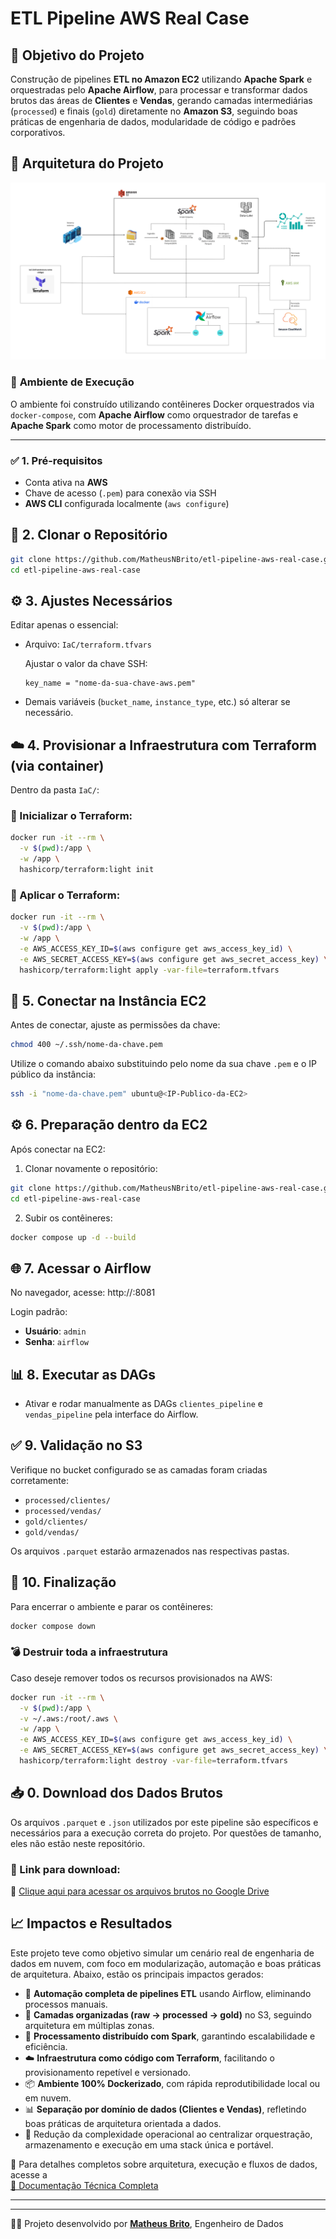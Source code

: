 # ETL Pipeline AWS Real Case 

## 🎯 Objetivo do Projeto

Construção de pipelines **ETL no Amazon EC2** utilizando **Apache Spark** e orquestradas pelo **Apache Airflow**, para processar e transformar dados brutos das áreas de **Clientes** e **Vendas**, gerando camadas intermediárias (`processed`) e finais (`gold`) diretamente no **Amazon S3**, seguindo boas práticas de engenharia de dados, modularidade de código e padrões corporativos.

## 🧩 Arquitetura do Projeto

![Arquitetura do Projeto](arquitetura.png)

### 🧪 **Ambiente de Execução**

O ambiente foi construído utilizando contêineres Docker orquestrados via `docker-compose`, com **Apache Airflow** como orquestrador de tarefas e **Apache Spark** como motor de processamento distribuído.

---

### ✅ 1. Pré-requisitos

- Conta ativa na **AWS**
- Chave de acesso (`.pem`) para conexão via SSH
- **AWS CLI** configurada localmente (`aws configure`)

## 🚀 2. Clonar o Repositório

```bash
git clone https://github.com/MatheusNBrito/etl-pipeline-aws-real-case.git
cd etl-pipeline-aws-real-case
```

## ⚙️ 3. Ajustes Necessários

Editar apenas o essencial:

- Arquivo: `IaC/terraform.tfvars`

    Ajustar o valor da chave SSH:

    ```hcl
    key_name = "nome-da-sua-chave-aws.pem"
    ```

- Demais variáveis (`bucket_name`, `instance_type`, etc.) só alterar se necessário.

## ☁️ 4. Provisionar a Infraestrutura com Terraform (via container)

Dentro da pasta `IaC/`:

### 🔹 Inicializar o Terraform:

```bash
docker run -it --rm \
  -v $(pwd):/app \
  -w /app \
  hashicorp/terraform:light init
```

### 🔹 Aplicar o Terraform:

```bash
docker run -it --rm \
  -v $(pwd):/app \
  -w /app \
  -e AWS_ACCESS_KEY_ID=$(aws configure get aws_access_key_id) \
  -e AWS_SECRET_ACCESS_KEY=$(aws configure get aws_secret_access_key) \
  hashicorp/terraform:light apply -var-file=terraform.tfvars
```

## 🔐 5. Conectar na Instância EC2

Antes de conectar, ajuste as permissões da chave:

```bash
chmod 400 ~/.ssh/nome-da-chave.pem
```

Utilize o comando abaixo substituindo pelo nome da sua chave `.pem` e o IP público da instância:

```bash
ssh -i "nome-da-chave.pem" ubuntu@<IP-Publico-da-EC2>
```
## ⚙️ 6. Preparação dentro da EC2

Após conectar na EC2:

1. Clonar novamente o repositório:

```bash
git clone https://github.com/MatheusNBrito/etl-pipeline-aws-real-case.git
cd etl-pipeline-aws-real-case
```
2. Subir os contêineres:

```bash
docker compose up -d --build
```
## 🌐 7. Acessar o Airflow

No navegador, acesse: http://<IP-Publico-da-EC2>:8081

Login padrão:

- **Usuário**: `admin`
- **Senha**: `airflow`

## 📊 8. Executar as DAGs

- Ativar e rodar manualmente as DAGs `clientes_pipeline` e `vendas_pipeline` pela interface do Airflow.

## ✅ 9. Validação no S3

Verifique no bucket configurado se as camadas foram criadas corretamente:

- `processed/clientes/`
- `processed/vendas/`
- `gold/clientes/`
- `gold/vendas/`

Os arquivos `.parquet` estarão armazenados nas respectivas pastas.

## 🛑 10. Finalização

Para encerrar o ambiente e parar os contêineres:

```bash
docker compose down
```
### 💣 Destruir toda a infraestrutura

Caso deseje remover todos os recursos provisionados na AWS:

```bash
docker run -it --rm \
  -v $(pwd):/app \
  -v ~/.aws:/root/.aws \
  -w /app \
  -e AWS_ACCESS_KEY_ID=$(aws configure get aws_access_key_id) \
  -e AWS_SECRET_ACCESS_KEY=$(aws configure get aws_secret_access_key) \
  hashicorp/terraform:light destroy -var-file=terraform.tfvars
```

## 📥 0. Download dos Dados Brutos

Os arquivos `.parquet` e `.json` utilizados por este pipeline são específicos e necessários para a execução correta do projeto. Por questões de tamanho, eles não estão neste repositório.


### 🔗 Link para download:
📁 [Clique aqui para acessar os arquivos brutos no Google Drive](https://drive.google.com/drive/folders/1ugcCETCJ2-zcX6oGHHbKXggrYiKRXmR7?usp=drive_link)

## 📈 Impactos e Resultados

Este projeto teve como objetivo simular um cenário real de engenharia de dados em nuvem, com foco em modularização, automação e boas práticas de arquitetura. Abaixo, estão os principais impactos gerados:

- 🔄 **Automação completa de pipelines ETL** usando Airflow, eliminando processos manuais.
- 🧱 **Camadas organizadas (raw → processed → gold)** no S3, seguindo arquitetura em múltiplas zonas.
- 🐘 **Processamento distribuído com Spark**, garantindo escalabilidade e eficiência.
- ☁️ **Infraestrutura como código com Terraform**, facilitando o provisionamento repetível e versionado.
- 📦 **Ambiente 100% Dockerizado**, com rápida reprodutibilidade local ou em nuvem.
- 📊 **Separação por domínio de dados (Clientes e Vendas)**, refletindo boas práticas de arquitetura orientada a dados.
- 📁 Redução da complexidade operacional ao centralizar orquestração, armazenamento e execução em uma stack única e portável.


📘 Para detalhes completos sobre arquitetura, execução e fluxos de dados, acesse a  
[📄 Documentação Técnica Completa](https://pointed-growth-de1.notion.site/Documenta-o-T-cnica-Pipeline-de-Engenharia-de-Dados-123325ce8372807abd80ff81df657dfb?pvs=73)

---

---

👨‍💻 Projeto desenvolvido por [**Matheus Brito**](https://www.linkedin.com/in/matheusnbrito/), 
Engenheiro de Dados  
